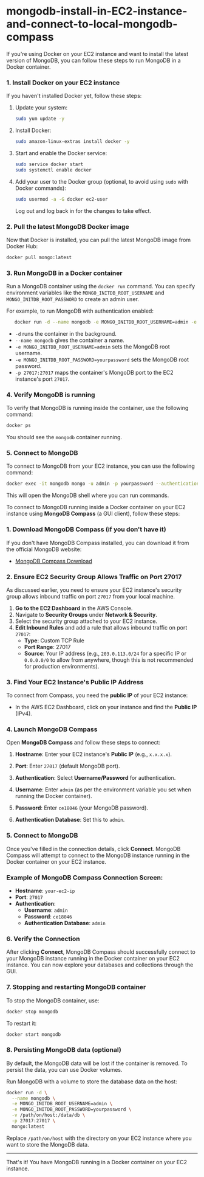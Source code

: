# mongodb-install-in-EC2-instance-and-connect-to-local-mongodb-compass

If you're using Docker on your EC2 instance and want to install the latest version of MongoDB, you can follow these steps to run MongoDB in a Docker container.

### 1. **Install Docker on your EC2 instance**

If you haven't installed Docker yet, follow these steps:

1. Update your system:
   ```bash
   sudo yum update -y
   ```

2. Install Docker:
   ```bash
   sudo amazon-linux-extras install docker -y
   ```

3. Start and enable the Docker service:
   ```bash
   sudo service docker start
   sudo systemctl enable docker
   ```

4. Add your user to the Docker group (optional, to avoid using `sudo` with Docker commands):
   ```bash
   sudo usermod -a -G docker ec2-user
   ```

   Log out and log back in for the changes to take effect.

### 2. **Pull the latest MongoDB Docker image**

Now that Docker is installed, you can pull the latest MongoDB image from Docker Hub:

```bash
docker pull mongo:latest
```

### 3. **Run MongoDB in a Docker container**

Run a MongoDB container using the `docker run` command. You can specify environment variables like the `MONGO_INITDB_ROOT_USERNAME` and `MONGO_INITDB_ROOT_PASSWORD` to create an admin user.

For example, to run MongoDB with authentication enabled:

```bash
   docker run -d --name mongodb -e MONGO_INITDB_ROOT_USERNAME=admin -e MONGO_INITDB_ROOT_PASSWORD=ce18046 -p 27017:27017 mongo:latest

```

- `-d` runs the container in the background.
- `--name mongodb` gives the container a name.
- `-e MONGO_INITDB_ROOT_USERNAME=admin` sets the MongoDB root username.
- `-e MONGO_INITDB_ROOT_PASSWORD=yourpassword` sets the MongoDB root password.
- `-p 27017:27017` maps the container's MongoDB port to the EC2 instance's port `27017`.

### 4. **Verify MongoDB is running**

To verify that MongoDB is running inside the container, use the following command:

```bash
docker ps
```

You should see the `mongodb` container running.

### 5. **Connect to MongoDB**

To connect to MongoDB from your EC2 instance, you can use the following command:

```bash
docker exec -it mongodb mongo -u admin -p yourpassword --authenticationDatabase admin
```

This will open the MongoDB shell where you can run commands.

To connect to MongoDB running inside a Docker container on your EC2 instance using **MongoDB Compass** (a GUI client), follow these steps:

### 1. **Download MongoDB Compass (if you don't have it)**

If you don't have MongoDB Compass installed, you can download it from the official MongoDB website:

- [MongoDB Compass Download](https://www.mongodb.com/try/download/compass)

### 2. **Ensure EC2 Security Group Allows Traffic on Port 27017**

As discussed earlier, you need to ensure your EC2 instance's security group allows inbound traffic on port `27017` from your local machine.

1. **Go to the EC2 Dashboard** in the AWS Console.
2. Navigate to **Security Groups** under **Network & Security**.
3. Select the security group attached to your EC2 instance.
4. **Edit Inbound Rules** and add a rule that allows inbound traffic on port `27017`:
   - **Type**: Custom TCP Rule
   - **Port Range**: 27017
   - **Source**: Your IP address (e.g., `203.0.113.0/24` for a specific IP or `0.0.0.0/0` to allow from anywhere, though this is not recommended for production environments).

### 3. **Find Your EC2 Instance's Public IP Address**

To connect from Compass, you need the **public IP** of your EC2 instance:

- In the AWS EC2 Dashboard, click on your instance and find the **Public IP** (IPv4).

### 4. **Launch MongoDB Compass**

Open **MongoDB Compass** and follow these steps to connect:

1. **Hostname**: Enter your EC2 instance's **Public IP** (e.g., `x.x.x.x`).
   
2. **Port**: Enter `27017` (default MongoDB port).

3. **Authentication**: Select **Username/Password** for authentication.

4. **Username**: Enter `admin` (as per the environment variable you set when running the Docker container).

5. **Password**: Enter `ce18046` (your MongoDB password).

6. **Authentication Database**: Set this to `admin`.

### 5. **Connect to MongoDB**

Once you've filled in the connection details, click **Connect**. MongoDB Compass will attempt to connect to the MongoDB instance running in the Docker container on your EC2 instance.

### Example of MongoDB Compass Connection Screen:

- **Hostname**: `your-ec2-ip`
- **Port**: `27017`
- **Authentication**: 
  - **Username**: `admin`
  - **Password**: `ce18046`
  - **Authentication Database**: `admin`

### 6. **Verify the Connection**

After clicking **Connect**, MongoDB Compass should successfully connect to your MongoDB instance running in the Docker container on your EC2 instance. You can now explore your databases and collections through the GUI.


### 7. **Stopping and restarting MongoDB container**

To stop the MongoDB container, use:

```bash
docker stop mongodb
```

To restart it:

```bash
docker start mongodb
```

### 8. **Persisting MongoDB data (optional)**

By default, the MongoDB data will be lost if the container is removed. To persist the data, you can use Docker volumes.

Run MongoDB with a volume to store the database data on the host:

```bash
docker run -d \
  --name mongodb \
  -e MONGO_INITDB_ROOT_USERNAME=admin \
  -e MONGO_INITDB_ROOT_PASSWORD=yourpassword \
  -v /path/on/host:/data/db \
  -p 27017:27017 \
  mongo:latest
```

Replace `/path/on/host` with the directory on your EC2 instance where you want to store the MongoDB data.

---

That's it! You have MongoDB running in a Docker container on your EC2 instance.
